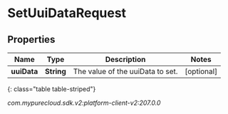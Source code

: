 # SetUuiDataRequest


## Properties

| Name | Type | Description | Notes |
| ------------ | ------------- | ------------- | ------------- |
| **uuiData** | **String** | The value of the uuiData to set. |  [optional] |
{: class="table table-striped"}




_com.mypurecloud.sdk.v2:platform-client-v2:207.0.0_
